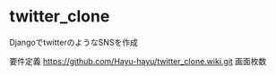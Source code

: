 # twitter_clone
DjangoでtwitterのようなSNSを作成

要件定義
https://github.com/Hayu-hayu/twitter_clone.wiki.git
画面枚数
